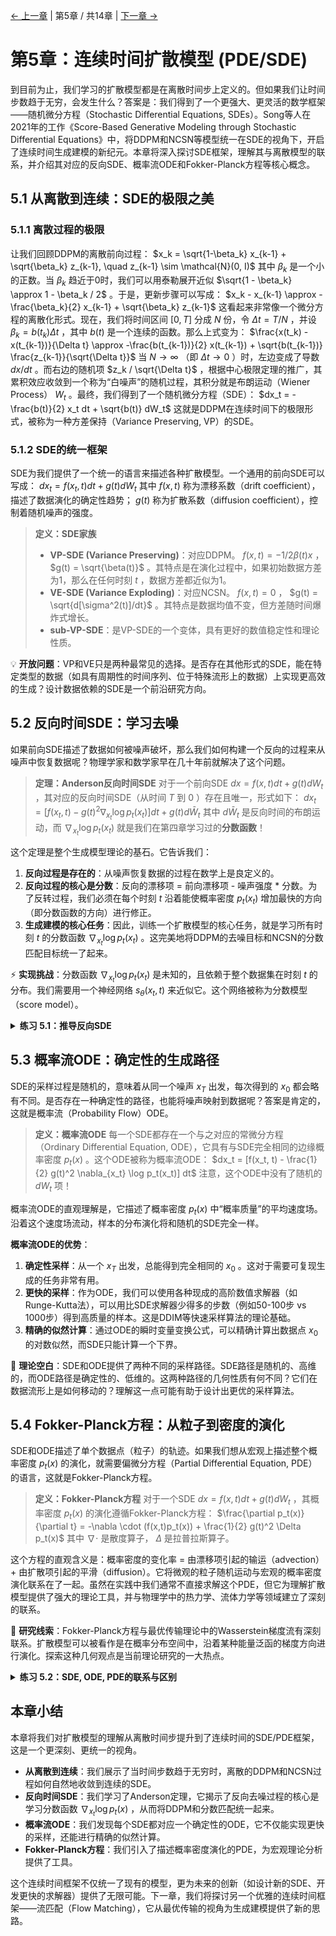 [← 上一章](chapter4.md) | 第5章 / 共14章 | [下一章 →](chapter6.md)

# 第5章：连续时间扩散模型 (PDE/SDE)

到目前为止，我们学习的扩散模型都是在离散时间步上定义的。但如果我们让时间步数趋于无穷，会发生什么？答案是：我们得到了一个更强大、更灵活的数学框架——随机微分方程（Stochastic Differential Equations, SDEs）。Song等人在2021年的工作《Score-Based Generative Modeling through Stochastic Differential Equations》中，将DDPM和NCSN等模型统一在SDE的视角下，开启了连续时间生成建模的新纪元。本章将深入探讨SDE框架，理解其与离散模型的联系，并介绍其对应的反向SDE、概率流ODE和Fokker-Planck方程等核心概念。

## 5.1 从离散到连续：SDE的极限之美

### 5.1.1 离散过程的极限

让我们回顾DDPM的离散前向过程：
$x_k = \sqrt{1-\beta_k} x_{k-1} + \sqrt{\beta_k} z_{k-1}, \quad z_{k-1} \sim \mathcal{N}(0, I)$
其中 $\beta_k$ 是一个小的正数。当 $\beta_k$ 趋近于0时，我们可以用泰勒展开近似 $\sqrt{1 - \beta_k} \approx 1 - \beta_k / 2$ 。于是，更新步骤可以写成：
$x_k - x_{k-1} \approx -\frac{\beta_k}{2} x_{k-1} + \sqrt{\beta_k} z_{k-1}$
这看起来非常像一个微分方程的离散化形式。现在，我们将时间区间 $[0, T]$ 分成 $N$ 份，令 $\Delta t = T/N$ ，并设 $\beta_k = b(t_k)\Delta t$ ，其中 $b(t)$ 是一个连续的函数。那么上式变为：
$\frac{x(t_k) - x(t_{k-1})}{\Delta t} \approx -\frac{b(t_{k-1})}{2} x(t_{k-1}) + \sqrt{b(t_{k-1})} \frac{z_{k-1}}{\sqrt{\Delta t}}$
当 $N \to \infty$ （即 $\Delta t \to 0$ ）时，左边变成了导数 $dx/dt$ 。而右边的随机项 $z_k / \sqrt{\Delta t}$ ，根据中心极限定理的推广，其累积效应收敛到一个称为“白噪声”的随机过程，其积分就是布朗运动（Wiener Process） $W_t$ 。最终，我们得到了一个随机微分方程（SDE）：
$dx_t = -\frac{b(t)}{2} x_t dt + \sqrt{b(t)} dW_t$
这就是DDPM在连续时间下的极限形式，被称为一种方差保持（Variance Preserving, VP）的SDE。

### 5.1.2 SDE的统一框架

SDE为我们提供了一个统一的语言来描述各种扩散模型。一个通用的前向SDE可以写成：
$dx_t = f(x_t, t) dt + g(t) dW_t$
其中 $f(x, t)$ 称为漂移系数（drift coefficient），描述了数据演化的确定性趋势； $g(t)$ 称为扩散系数（diffusion coefficient），控制着随机噪声的强度。

> **定义：SDE家族**
> - **VP-SDE (Variance Preserving)**：对应DDPM。 $f(x,t) = -1/2 \beta(t) x$ ， $g(t) = \sqrt{\beta(t)}$ 。其特点是在演化过程中，如果初始数据方差为1，那么在任何时刻 $t$ ，数据方差都近似为1。
> - **VE-SDE (Variance Exploding)**：对应NCSN。 $f(x,t) = 0$ ， $g(t) = \sqrt{d[\sigma^2(t)]/dt}$ 。其特点是数据均值不变，但方差随时间爆炸式增长。
> - **sub-VP-SDE**：是VP-SDE的一个变体，具有更好的数值稳定性和理论性质。

💡 **开放问题**：VP和VE只是两种最常见的选择。是否存在其他形式的SDE，能在特定类型的数据（如具有周期性的时间序列、位于特殊流形上的数据）上实现更高效的生成？设计数据依赖的SDE是一个前沿研究方向。

## 5.2 反向时间SDE：学习去噪

如果前向SDE描述了数据如何被噪声破坏，那么我们如何构建一个反向的过程来从噪声中恢复数据呢？物理学家和数学家早在几十年前就解决了这个问题。

> **定理：Anderson反向时间SDE**
> 对于一个前向SDE $dx = f(x, t)dt + g(t)dW_t$ ，其对应的反向时间SDE（从时间 $T$ 到 $0$ ）存在且唯一，形式如下：
> $dx_t = [f(x_t, t) - g(t)^2 \nabla_{x_t} \log p_t(x_t)] dt + g(t) d\bar{W}_t$
> 其中 $d\bar{W}_t$ 是反向时间的布朗运动，而 $\nabla_{x_t} \log p_t(x_t)$ 就是我们在第四章学习过的**分数函数**！

这个定理是整个生成模型理论的基石。它告诉我们：
1.  **反向过程是存在的**：从噪声恢复数据的过程在数学上是良定义的。
2.  **反向过程的核心是分数**：反向的漂移项 = 前向漂移项 - 噪声强度 * 分数。为了反转过程，我们必须在每个时刻 $t$ 沿着能使概率密度 $p_t(x_t)$ 增加最快的方向（即分数函数的方向）进行修正。
3.  **生成建模的核心任务**：因此，训练一个扩散模型的核心任务，就是学习所有时刻 $t$ 的分数函数 $\nabla_{x_t} \log p_t(x_t)$ 。这完美地将DDPM的去噪目标和NCSN的分数匹配目标统一了起来。

⚡ **实现挑战**：分数函数 $\nabla_{x_t} \log p_t(x_t)$ 是未知的，且依赖于整个数据集在时刻 $t$ 的分布。我们需要用一个神经网络 $s_\theta(x_t, t)$ 来近似它。这个网络被称为分数模型（score model）。

<details>
<summary><strong>练习 5.1：推导反向SDE</strong></summary>

1.  **VP-SDE的反向过程**：给定前向VP-SDE $dx = -1/2 \beta(t) x dt + \sqrt{\beta(t)} dW_t$ ，写出其对应的反向SDE表达式。
2.  **与DDPM的联系**：在DDPM中，我们训练模型 $\epsilon_\theta(x_t, t)$ 来预测噪声。而在SDE框架下，我们训练模型 $s_\theta(x_t, t)$ 来预测分数。证明这两个模型之间存在一个简单的线性关系： $s_\theta(x_t, t) = -\epsilon_\theta(x_t, t) / \sqrt{1 - \bar{\alpha}_t}$ 。
3.  **研究思路**：
    *   Anderson定理的原始证明涉及随机微积分和测度论。可以查阅相关文献，理解其对概率密度函数 $p_t$ 的光滑性要求。
    *   探索当 $g(t)$ 是矩阵（各向异性噪声）时，反向SDE的形式如何变化。

</details>

## 5.3 概率流ODE：确定性的生成路径

SDE的采样过程是随机的，意味着从同一个噪声 $x_T$ 出发，每次得到的 $x_0$ 都会略有不同。是否存在一种确定性的路径，也能将噪声映射到数据呢？答案是肯定的，这就是概率流（Probability Flow）ODE。

> **定义：概率流ODE**
> 每一个SDE都存在一个与之对应的常微分方程（Ordinary Differential Equation, ODE），它具有与SDE完全相同的边缘概率密度 $p_t(x)$ 。这个ODE被称为概率流ODE：
> $dx_t = [f(x_t, t) - \frac{1}{2} g(t)^2 \nabla_{x_t} \log p_t(x_t)] dt$
> 注意，这个ODE中没有了随机的 $dW_t$ 项！

概率流ODE的直观理解是，它描述了概率密度 $p_t(x)$ 中“概率质量”的平均速度场。沿着这个速度场流动，样本的分布演化将和随机的SDE完全一样。

**概率流ODE的优势**：
1.  **确定性采样**：从一个 $x_T$ 出发，总能得到完全相同的 $x_0$ 。这对于需要可复现生成的任务非常有用。
2.  **更快的采样**：作为ODE，我们可以使用各种现成的高阶数值求解器（如Runge-Kutta法），可以用比SDE求解器少得多的步数（例如50-100步 vs 1000步）得到高质量的样本。这是DDIM等快速采样算法的理论基础。
3.  **精确的似然计算**：通过ODE的瞬时变量变换公式，可以精确计算出数据点 $x_0$ 的对数似然，而SDE只能计算一个下界。

🌟 **理论空白**：SDE和ODE提供了两种不同的采样路径。SDE路径是随机的、高维的，而ODE路径是确定性的、低维的。这两种路径的几何性质有何不同？它们在数据流形上是如何移动的？理解这一点可能有助于设计出更优的采样算法。

## 5.4 Fokker-Planck方程：从粒子到密度的演化

SDE和ODE描述了单个数据点（粒子）的轨迹。如果我们想从宏观上描述整个概率密度 $p_t(x)$ 的演化，就需要偏微分方程（Partial Differential Equation, PDE）的语言，这就是Fokker-Planck方程。

> **定义：Fokker-Planck方程**
> 对于一个SDE $dx = f(x,t)dt + g(t)dW_t$ ，其概率密度 $p_t(x)$ 的演化遵循Fokker-Planck方程：
> $\frac{\partial p_t(x)}{\partial t} = -\nabla \cdot (f(x,t)p_t(x)) + \frac{1}{2} g(t)^2 \Delta p_t(x)$
> 其中 $\nabla \cdot$ 是散度算子， $\Delta$ 是拉普拉斯算子。

这个方程的直观含义是：概率密度的变化率 = 由漂移项引起的输运（advection）+ 由扩散项引起的平滑（diffusion）。它将微观的粒子随机运动与宏观的概率密度演化联系在了一起。虽然在实践中我们通常不直接求解这个PDE，但它为理解扩散模型提供了强大的理论工具，并与物理学中的热力学、流体力学等领域建立了深刻的联系。

🔬 **研究线索**：Fokker-Planck方程与最优传输理论中的Wasserstein梯度流有深刻联系。扩散模型可以被看作是在概率分布空间中，沿着某种能量泛函的梯度方向进行演化。探索这种几何观点是当前理论研究的一大热点。

<details>
<summary><strong>练习 5.2：SDE, ODE, PDE的联系与区别</strong></summary>

1.  **写出ODE**：给定前向VP-SDE，写出其对应的概率流ODE的表达式。
2.  **写出PDE**：给定前向VP-SDE，写出其对应的Fokker-Planck方程。
3.  **比较与分析**：总结SDE、ODE、PDE这三种数学工具在描述扩散模型时的角色和优缺点。
    *   SDE的优点是什么？（提示：与分数匹配的联系）
    *   ODE的优点是什么？（提示：采样速度和似然计算）
    *   PDE的优点是什么？（提示：宏观理论分析）
4.  **开放探索**：概率流ODE提供了一条确定性的从噪声到数据的路径。这本质上定义了一个可逆的函数 $g: x_T \to x_0$ 。这与连续归一化流（Continuous Normalizing Flows, CNF）有何联系？分析两种模型的异同。

</details>

## 本章小结

本章将我们对扩散模型的理解从离散时间步提升到了连续时间的SDE/PDE框架，这是一个更深刻、更统一的视角。

- **从离散到连续**：我们展示了当时间步数趋于无穷时，离散的DDPM和NCSN过程如何自然地收敛到连续的SDE。
- **反向时间SDE**：我们学习了Anderson定理，它揭示了反向去噪过程的核心是学习分数函数 $\nabla_{x_t} \log p_t(x)$ ，从而将DDPM和分数匹配统一起来。
- **概率流ODE**：我们发现每个SDE都对应一个确定性的ODE，它不仅能实现更快的采样，还能进行精确的似然计算。
- **Fokker-Planck方程**：我们引入了描述概率密度演化的PDE，为宏观理论分析提供了工具。

这个连续时间框架不仅统一了现有的模型，更为未来的创新（如设计新的SDE、开发更快的求解器）提供了无限可能。下一章，我们将探讨另一个优雅的连续时间框架——流匹配（Flow Matching），它从最优传输的视角为生成建模提供了新的思路。
